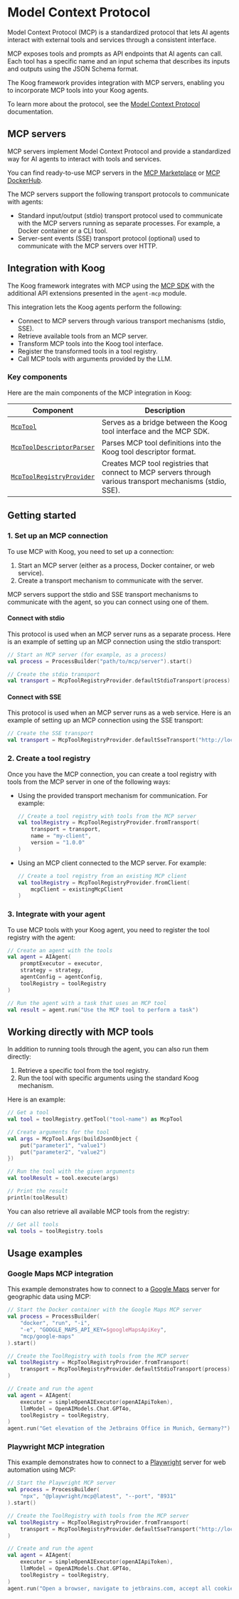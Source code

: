 # Model Context Protocol

Model Context Protocol (MCP) is a standardized protocol that lets AI agents interact with external tools and services through a consistent interface.

MCP exposes tools and prompts as API endpoints that AI agents can call. Each tool has a specific name and an input schema that describes its inputs and outputs using the JSON Schema format.

The Koog framework provides integration with MCP servers, enabling you to incorporate MCP tools into your Koog agents.

To learn more about the protocol, see the [Model Context Protocol](https://modelcontextprotocol.io) documentation.

## MCP servers

MCP servers implement Model Context Protocol and provide a standardized way for AI agents to interact with tools and services.

You can find ready-to-use MCP servers in the [MCP Marketplace](https://mcp.so/) or [MCP DockerHub](https://hub.docker.com/u/mcp).

The MCP servers support the following transport protocols to communicate with agents:

* Standard input/output (stdio) transport protocol used to communicate with the MCP servers running as separate processes. For example, a Docker container or a CLI tool.
* Server-sent events (SSE) transport protocol (optional) used to communicate with the MCP servers over HTTP.

## Integration with Koog

The Koog framework integrates with MCP using the [MCP SDK](https://github.com/modelcontextprotocol/kotlin-sdk) with the additional API extensions presented in the `agent-mcp` module.

This integration lets the Koog agents perform the following:

* Connect to MCP servers through various transport mechanisms (stdio, SSE).
* Retrieve available tools from an MCP server.
* Transform MCP tools into the Koog tool interface.
* Register the transformed tools in a tool registry.
* Call MCP tools with arguments provided by the LLM.

### Key components

Here are the main components of the MCP integration in Koog:

| Component                                                                                                                                                           | Description                                                                                                |
|---------------------------------------------------------------------------------------------------------------------------------------------------------------------|------------------------------------------------------------------------------------------------------------|
| [`McpTool`](https://api.koog.ai/agents/agents-mcp/ai.koog.agents.mcp/-mcp-tool/index.html)                                                                          | Serves as a bridge between the Koog tool interface and the MCP SDK.                  |                                                                              |
| [`McpToolDescriptorParser`](https://api.koog.ai/agents/agents-mcp/ai.koog.agents.mcp/-mcp-tool-descriptor-parser/index.html)                                        | Parses MCP tool definitions into the Koog tool descriptor format.                                          |
| [`McpToolRegistryProvider`](https://api.koog.ai/agents/agents-mcp/ai.koog.agents.mcp/-mcp-tool-registry-provider/index.html?query=object%20McpToolRegistryProvider) | Creates MCP tool registries that connect to MCP servers through various transport mechanisms (stdio, SSE). |

## Getting started

### 1. Set up an MCP connection

To use MCP with Koog, you need to set up a connection:

1. Start an MCP server (either as a process, Docker container, or web service).
2. Create a transport mechanism to communicate with the server. 

MCP servers support the stdio and SSE transport mechanisms to communicate with the agent, so you can connect using one of them.

#### Connect with stdio

This protocol is used when an MCP server runs as a separate process. Here is an example of setting up an MCP connection using the stdio transport:

```kotlin
// Start an MCP server (for example, as a process)
val process = ProcessBuilder("path/to/mcp/server").start()

// Create the stdio transport 
val transport = McpToolRegistryProvider.defaultStdioTransport(process)
```

#### Connect with SSE

This protocol is used when an MCP server runs as a web service. Here is an example of setting up an MCP connection using the SSE transport:

```kotlin
// Create the SSE transport
val transport = McpToolRegistryProvider.defaultSseTransport("http://localhost:8931")
```

### 2. Create a tool registry

Once you have the MCP connection, you can create a tool registry with tools from the MCP server in one of the following ways:

* Using the provided transport mechanism for communication. For example:

    ```kotlin
    // Create a tool registry with tools from the MCP server
    val toolRegistry = McpToolRegistryProvider.fromTransport(
        transport = transport,
        name = "my-client",
        version = "1.0.0"
    )
    ```

* Using an MCP client connected to the MCP server. For example:

    ```kotlin
    // Create a tool registry from an existing MCP client
    val toolRegistry = McpToolRegistryProvider.fromClient(
        mcpClient = existingMcpClient
    )
    ```

### 3. Integrate with your agent

To use MCP tools with your Koog agent, you need to register the tool registry with the agent:

```kotlin
// Create an agent with the tools
val agent = AIAgent(
    promptExecutor = executor,
    strategy = strategy,
    agentConfig = agentConfig,
    toolRegistry = toolRegistry
)

// Run the agent with a task that uses an MCP tool
val result = agent.run("Use the MCP tool to perform a task")
```

## Working directly with MCP tools

In addition to running tools through the agent, you can also run them directly:

1. Retrieve a specific tool from the tool registry.
2. Run the tool with specific arguments using the standard Koog mechanism.

Here is an example:

```kotlin
// Get a tool 
val tool = toolRegistry.getTool("tool-name") as McpTool

// Create arguments for the tool
val args = McpTool.Args(buildJsonObject { 
    put("parameter1", "value1")
    put("parameter2", "value2")
})

// Run the tool with the given arguments
val toolResult = tool.execute(args)

// Print the result
println(toolResult)
```

You can also retrieve all available MCP tools from the registry:

```kotlin
// Get all tools
val tools = toolRegistry.tools
```

## Usage examples

### Google Maps MCP integration

This example demonstrates how to connect to a [Google Maps](https://mcp.so/server/google-maps/modelcontextprotocol) server for geographic data using MCP:

```kotlin
// Start the Docker container with the Google Maps MCP server
val process = ProcessBuilder(
    "docker", "run", "-i",
    "-e", "GOOGLE_MAPS_API_KEY=$googleMapsApiKey",
    "mcp/google-maps"
).start()

// Create the ToolRegistry with tools from the MCP server
val toolRegistry = McpToolRegistryProvider.fromTransport(
    transport = McpToolRegistryProvider.defaultStdioTransport(process)
)

// Create and run the agent
val agent = AIAgent(
    executor = simpleOpenAIExecutor(openAIApiToken),
    llmModel = OpenAIModels.Chat.GPT4o,
    toolRegistry = toolRegistry,
)
agent.run("Get elevation of the Jetbrains Office in Munich, Germany?")
```

### Playwright MCP integration

This example demonstrates how to connect to a [Playwright](https://mcp.so/server/playwright-mcp/microsoft) server for web automation using MCP:

```kotlin
// Start the Playwright MCP server
val process = ProcessBuilder(
    "npx", "@playwright/mcp@latest", "--port", "8931"
).start()

// Create the ToolRegistry with tools from the MCP server
val toolRegistry = McpToolRegistryProvider.fromTransport(
    transport = McpToolRegistryProvider.defaultSseTransport("http://localhost:8931")
)

// Create and run the agent
val agent = AIAgent(
    executor = simpleOpenAIExecutor(openAIApiToken),
    llmModel = OpenAIModels.Chat.GPT4o,
    toolRegistry = toolRegistry,
)
agent.run("Open a browser, navigate to jetbrains.com, accept all cookies, click AI in toolbar")
```